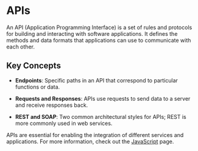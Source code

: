 # APIs



An API (Application Programming Interface) is a set of rules and protocols for building and interacting with software applications. It defines the methods and data formats that applications can use to communicate with each other.



## Key Concepts

- **Endpoints**: Specific paths in an API that correspond to particular functions or data.

- **Requests and Responses**: APIs use requests to send data to a server and receive responses back.

- **REST and SOAP**: Two common architectural styles for APIs; REST is more commonly used in web services.



APIs are essential for enabling the integration of different services and applications. For more information, check out the [JavaScript](/wiki/JavaScript) page.